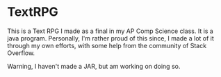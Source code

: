 # TextRPG
This is a Text RPG I made as a final in my AP Comp Science class. It is a java program. Personally, I'm rather proud of this since, I made a lot of it through my own efforts, with some help from the community of Stack Overflow.

Warning, I haven't made a JAR, but am working on doing so.
